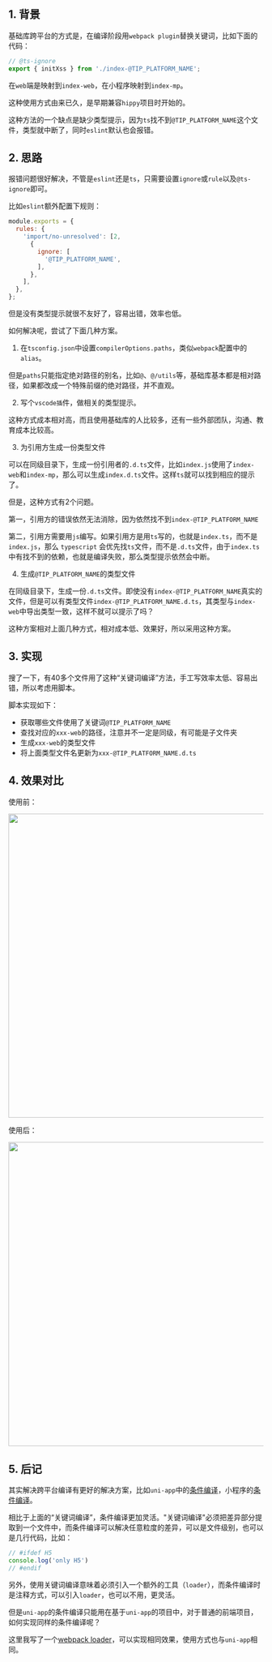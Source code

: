 ## 1. 背景

基础库跨平台的方式是，在编译阶段用`webpack plugin`替换关键词，比如下面的代码：

```ts
// @ts-ignore
export { initXss } from './index-@TIP_PLATFORM_NAME';
```

在`web`端是映射到`index-web`，在小程序映射到`index-mp`。

这种使用方式由来已久，是早期兼容`hippy`项目时开始的。

这种方法的一个缺点是缺少类型提示，因为`ts`找不到`@TIP_PLATFORM_NAME`这个文件，类型就中断了，同时`eslint`默认也会报错。

## 2. 思路


报错问题很好解决，不管是`eslint`还是`ts`，只需要设置`ignore`或`rule`以及`@ts-ignore`即可。

比如`eslint`额外配置下规则：

```js
module.exports = {
  rules: {
    'import/no-unresolved': [2,
      {
        ignore: [
          '@TIP_PLATFORM_NAME',
        ],
      },
    ],
  },
};
```

但是没有类型提示就很不友好了，容易出错，效率也低。

如何解决呢，尝试了下面几种方案。

1. 在`tsconfig.json`中设置`compilerOptions.paths`，类似`webpack`配置中的`alias`。

但是`paths`只能指定绝对路径的别名，比如`@`、`@/utils`等，基础库基本都是相对路径，如果都改成一个特殊前缀的绝对路径，并不直观。

2. 写个`vscode插`件，做相关的类型提示。

这种方式成本相对高，而且使用基础库的人比较多，还有一些外部团队，沟通、教育成本比较高。

3. 为引用方生成一份类型文件

可以在同级目录下，生成一份引用者的`.d.ts`文件，比如`index.js`使用了`index-web`和`index-mp`，那么可以生成`index.d.ts`文件。这样`ts`就可以找到相应的提示了。

但是，这种方式有2个问题。

第一，引用方的错误依然无法消除，因为依然找不到`index-@TIP_PLATFORM_NAME`

第二，引用方需要用`js`编写。如果引用方是用`ts`写的，也就是`index.ts`，而不是`index.js`，那么 `typescript` 会优先找`ts`文件，而不是`.d.ts`文件，由于`index.ts`中有找不到的依赖，也就是编译失败，那么类型提示依然会中断。


4. 生成`@TIP_PLATFORM_NAME`的类型文件

在同级目录下，生成一份`.d.ts`文件。即使没有`index-@TIP_PLATFORM_NAME`真实的文件，但是可以有类型文件`index-@TIP_PLATFORM_NAME.d.ts`，其类型与`index-web`中导出类型一致，这样不就可以提示了吗？

这种方案相对上面几种方式，相对成本低、效果好，所以采用这种方案。

## 3. 实现

搜了一下，有40多个文件用了这种“关键词编译”方法，手工写效率太低、容易出错，所以考虑用脚本。

脚本实现如下：

- 获取哪些文件使用了关键词`@TIP_PLATFORM_NAME`
- 查找对应的`xxx-web`的路径，注意并不一定是同级，有可能是子文件夹
- 生成`xxx-web`的类型文件
- 将上面类型文件名更新为`xxx-@TIP_PLATFORM_NAME.d.ts`


## 4. 效果对比

使用前：

<img src="https://cdn.uwayfly.com/article/2023/8/own_mike_4f2d63a6e4ad086aa2.jpg" width="600">

使用后：

<img src="https://cdn.uwayfly.com/article/2023/8/own_mike_efa2ea96c0d2e579d6.jpg" width="600">


## 5. 后记

其实解决跨平台编译有更好的解决方案，比如`uni-app`中的[条件编译](https://uniapp.dcloud.net.cn/tutorial/platform.html#preprocessor)，小程序的[条件编译](https://dev.weixin.qq.com/docs/framework/dev/framework/operation/condition-compile.html)。

相比于上面的“关键词编译”，条件编译更加灵活。"关键词编译"必须把差异部分提取到一个文件中，而条件编译可以解决任意粒度的差异，可以是文件级别，也可以是几行代码，比如：

```ts
// #ifdef H5
console.log('only H5')
// #endif
```

另外，使用关键词编译意味着必须引入一个额外的工具（`loader`），而条件编译时是注释方式，可以引入`loader`，也可以不用，更灵活。

但是`uni-app`的条件编译只能用在基于`uni-app`的项目中，对于普通的前端项目，如何实现同样的条件编译呢？

这里我写了一个[webpack loader](https://github.com/novlan1/uni-plugin-light/tree/master/src/loader/ifdef-loader)，可以实现相同效果，使用方式也与`uni-app`相同。
